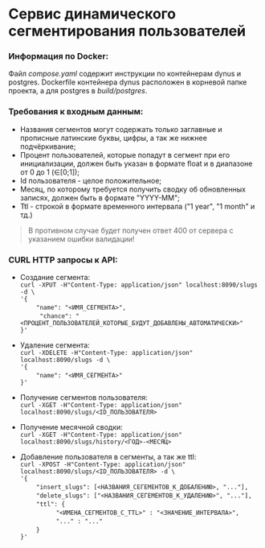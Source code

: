 # Сервис динамического сегментирования пользователей
### Информация по Docker:
Файл *compose.yaml* содержит инструкции по контейнерам dynus и postgres. Dockerfile контейнера dynus расположен в корневой папке проекта, а для postgres в *build/postgres*.   

### Требования к входным данным:
- Названия сегментов могут содержать только заглавные и прописные латинские буквы, цифры, а так же нижнее подчёркивание;
- Процент пользователей, которые попадут в сегмент при его инициализации, должен быть указан в формате float и в диапазоне от 0 до 1 (∈[0;1]);
- Id пользователя - целое положительное;
- Месяц, по которому требуется получить сводку об обновленных записях, должен быть в формате "YYYY-MM";
- Ttl - строкой в формате временного интервала ("1 year", "1 month" и тд.)
> В противном случае будет получен ответ 400 от сервера с указанием ошибки валидации!

### CURL HTTP запросы к API:

- Создание сегмента:\
`curl -XPUT -H"Content-Type: application/json" localhost:8090/slugs -d \ `\
`'{`\
$~~~~~~~~$`"name": "<ИМЯ_СЕГМЕНТА>",`\
$~~~~~~~~$` "chance": "<ПРОЦЕНТ_ПОЛЬЗОВАТЕЛЕЙ_КОТОРЫЕ_БУДУТ_ДОБАВЛЕНЫ_АВТОМАТИЧЕСКИ>"`\
`}'`

- Удаление сегмента:\
`curl -XDELETE -H"Content-Type: application/json" localhost:8090/slugs -d \`\
`'{`\
$~~~~~~~~$`"name": "<ИМЯ_СЕГМЕНТА>"`\
`}'`

- Получение сегментов пользователя:\
`curl -XGET -H"Content-Type: application/json" localhost:8090/slugs/<ID_ПОЛЬЗОВАТЕЛЯ>`

- Получение месячной сводки:\
`curl -XGET -H"Content-Type: application/json" localhost:8090/slugs/history/<ГОД>-<МЕСЯЦ>`

- Добавление пользователя в сегменты, а так же ttl:\
`curl -XPOST -H"Content-Type: application/json" localhost:8090/slugs/<ID_ПОЛЬЗОВАТЕЛЯ> -d \ `\
`'{`\
$~~~~~~~~$`"insert_slugs": [<НАЗВАНИЯ_СЕГЕМЕНТОВ_К_ДОБАЛЕНИЮ>, "..."], `\
$~~~~~~~~$`"delete_slugs": ["<НАЗВАНИЯ_СЕГЕМЕНТОВ_К_УДАЛЕНИЮ>", "..."], `\
$~~~~~~~~$`"ttl": {`\
$~~~~~~~~$ $~~~~~~~~$ `"<ИМЕНА_СЕГМЕНТОВ_С_TTL>" : "<ЗНАЧЕНИЕ_ИНТЕРВАЛА>",`\
$~~~~~~~~$ $~~~~~~~~$ `"..." : "..."`\
$~~~~~~~~$`}`\
`}'`

